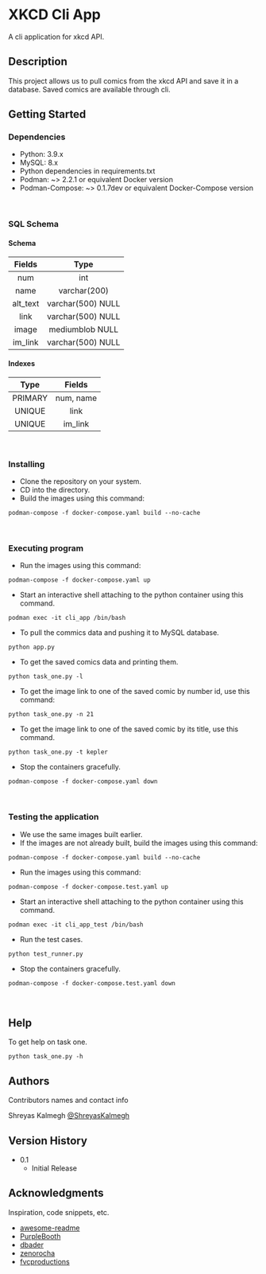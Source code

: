 # XKCD Cli App

A cli application for xkcd API.

## Description

This project allows us to pull comics from the xkcd API and save it in a database. Saved comics are available through cli.

## Getting Started

### Dependencies

* Python: 3.9.x
* MySQL: 8.x
* Python dependencies in requirements.txt
* Podman: ~> 2.2.1 or equivalent Docker version
* Podman-Compose: ~> 0.1.7dev or equivalent  Docker-Compose version

<br />

### SQL Schema
#### Schema
| Fields | Type | 
| :---: | :---: | 
| num | int | 
| name | varchar(200) | 
| alt_text | varchar(500) NULL| 
| link | varchar(500) NULL| 
| image | mediumblob NULL|
| im_link | varchar(500) NULL|

#### Indexes
| Type | Fields | 
| :---: | :---: | 
| PRIMARY | num, name | 
| UNIQUE | link | 
| UNIQUE | im_link| 

<br />

### Installing

* Clone the repository on your system.
* CD into the directory.
* Build the images using this command:
```
podman-compose -f docker-compose.yaml build --no-cache
```
<br />


### Executing program

* Run the images using this command:
```
podman-compose -f docker-compose.yaml up
```
* Start an interactive shell attaching to the python container using this command.
```
podman exec -it cli_app /bin/bash
```
* To pull the commics data and pushing it to MySQL database.
```
python app.py
```
* To get the saved comics data and printing them.
```
python task_one.py -l
``` 
* To get the image link to one of the saved comic by number id, use this command:
```
python task_one.py -n 21
```
* To get the image link to one of the saved comic
by its title, use this command.
```
python task_one.py -t kepler
```
* Stop the containers gracefully.
```
podman-compose -f docker-compose.yaml down
```

<br />

### Testing the application
* We use the same images built earlier.
* If the images are not already built, build the images using this command:
```
podman-compose -f docker-compose.yaml build --no-cache
```
* Run the images using this command:
```
podman-compose -f docker-compose.test.yaml up
```
* Start an interactive shell attaching to the python container using this command.
```
podman exec -it cli_app_test /bin/bash
```
* Run the test cases.
```
python test_runner.py
```
* Stop the containers gracefully.
```
podman-compose -f docker-compose.test.yaml down
```

<br />

## Help

To get help on task one.
```
python task_one.py -h
```

## Authors

Contributors names and contact info

Shreyas Kalmegh
[@ShreyasKalmegh](shreyas.kalmegh@gmail.com)

## Version History

* 0.1
    * Initial Release



## Acknowledgments

Inspiration, code snippets, etc.
* [awesome-readme](https://github.com/matiassingers/awesome-readme)
* [PurpleBooth](https://gist.github.com/PurpleBooth/109311bb0361f32d87a2)
* [dbader](https://github.com/dbader/readme-template)
* [zenorocha](https://gist.github.com/zenorocha/4526327)
* [fvcproductions](https://gist.github.com/fvcproductions/1bfc2d4aecb01a834b46)
